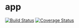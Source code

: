 # app
[![Build Status](https://secure.travis-ci.org/saikumar/app.png?branch=master)](https://travis-ci.org/saikumar/app)
[![Coverage Status](https://coveralls.io/repos/saikumar/app/badge.svg?branch=master)](https://coveralls.io/r/saikumar/app/?branch=master)
